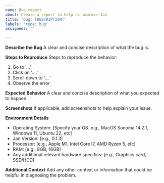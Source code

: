 ```yaml
---
name: Bug report
about: Create a report to help us improve Jan
title: 'bug: [DESCRIPTION]'
labels: 'type: bug'
assignees: ''

---
```


**Describe the Bug**
A clear and concise description of what the bug is.

**Steps to Reproduce**
Steps to reproduce the behavior:
1. Go to '...'
2. Click on '....'
3. Scroll down to '....'
4. Observe the error

**Expected Behavior**
A clear and concise description of what you expected to happen.

**Screenshots**
If applicable, add screenshots to help explain your issue.

**Environment Details**
- Operating System: [Specify your OS. e.g., MacOS Sonoma 14.2.1, Windows 11, Ubuntu 22, etc]
- Jan Version: [e.g., 0.1.3]
- Processor: [e.g., Apple M1, Intel Core i7, AMD Ryzen 5, etc]
- RAM: [e.g., 8GB, 16GB]
- Any additional relevant hardware specifics: [e.g., Graphics card, SSD/HDD]

**Additional Context**
Add any other context or information that could be helpful in diagnosing the problem.
